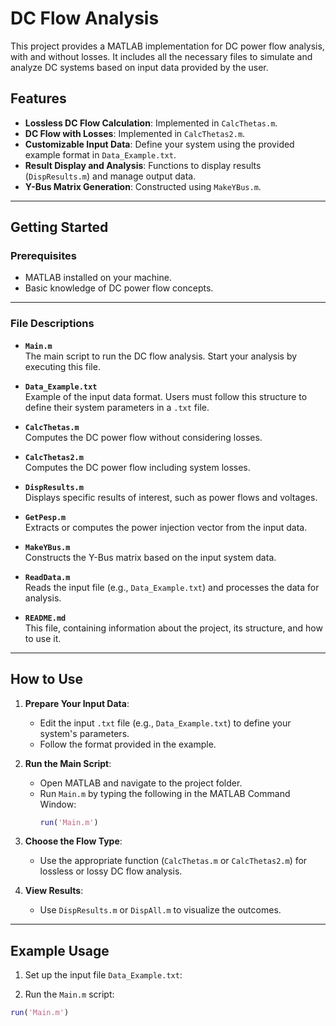 # DC Flow Analysis

This project provides a MATLAB implementation for DC power flow analysis, with and without losses. It includes all the necessary files to simulate and analyze DC systems based on input data provided by the user.

## Features

- **Lossless DC Flow Calculation**: Implemented in `CalcThetas.m`.
- **DC Flow with Losses**: Implemented in `CalcThetas2.m`.
- **Customizable Input Data**: Define your system using the provided example format in `Data_Example.txt`.
- **Result Display and Analysis**: Functions to display results (`DispResults.m`) and manage output data.
- **Y-Bus Matrix Generation**: Constructed using `MakeYBus.m`.

---

## Getting Started

### Prerequisites

- MATLAB installed on your machine.
- Basic knowledge of DC power flow concepts.

---

### File Descriptions

- **`Main.m`**  
  The main script to run the DC flow analysis. Start your analysis by executing this file.

- **`Data_Example.txt`**  
  Example of the input data format. Users must follow this structure to define their system parameters in a `.txt` file.

- **`CalcThetas.m`**  
  Computes the DC power flow without considering losses.

- **`CalcThetas2.m`**  
  Computes the DC power flow including system losses.

- **`DispResults.m`**  
  Displays specific results of interest, such as power flows and voltages.

- **`GetPesp.m`**  
  Extracts or computes the power injection vector from the input data.

- **`MakeYBus.m`**  
  Constructs the Y-Bus matrix based on the input system data.

- **`ReadData.m`**  
  Reads the input file (e.g., `Data_Example.txt`) and processes the data for analysis.

- **`README.md`**  
  This file, containing information about the project, its structure, and how to use it.

---

## How to Use

1. **Prepare Your Input Data**:  
   - Edit the input `.txt` file (e.g., `Data_Example.txt`) to define your system's parameters.
   - Follow the format provided in the example.

2. **Run the Main Script**:  
   - Open MATLAB and navigate to the project folder.
   - Run `Main.m` by typing the following in the MATLAB Command Window:
     ```matlab
     run('Main.m')
     ```

3. **Choose the Flow Type**:  
   - Use the appropriate function (`CalcThetas.m` or `CalcThetas2.m`) for lossless or lossy DC flow analysis.

4. **View Results**:  
   - Use `DispResults.m` or `DispAll.m` to visualize the outcomes.

---

## Example Usage

1. Set up the input file `Data_Example.txt`:

2. Run the `Main.m` script:
```matlab
run('Main.m')
